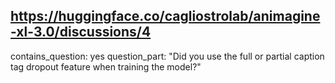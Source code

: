 ## https://huggingface.co/cagliostrolab/animagine-xl-3.0/discussions/4

contains_question: yes
question_part: "Did you use the full or partial caption tag dropout feature when training the model?"